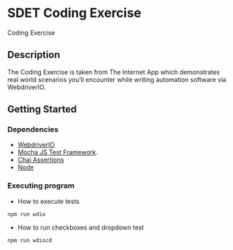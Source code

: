 # SDET Coding Exercise

Coding Exercise

## Description

The Coding Exercise is taken from The Internet App which demonstrates real world
scenarios you’ll encounter while writing automation software via WebdriverIO.

## Getting Started

### Dependencies

* [WebdriverIO](https://webdriver.io/docs/gettingstarted/)
* [Mocha JS Test Framework](https://mochajs.org/).
* [Chai Assertions](https://www.chaijs.com/)
* [Node](https://nodejs.org/en)


### Executing program

* How to execute tests
```
npm run wdio
```

* How to run checkboxes and dropdown test
```
npm run wdiocd
```
